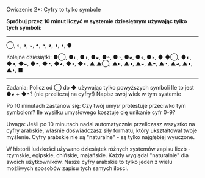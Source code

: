 Ćwiczenie 2\*: Cyfry to tylko symbole

**Spróbuj przez 10 minut liczyć w systemie dziesiętnym używając tylko tych symboli:**

---

◯, ◐, ◑, ◒, ◓, ◔, ◕, ◖, ◗, ●

Kolejne dziesiątki:
●◯, ●◐, ●◑, ●◒, ●◓, ●◔, ●◕, ●◖, ●◗, ◆
◆◯, ◆◐, ◆◑, ◆◒, ◆◓, ◆◔, ◆◕, ◆◖, ◆◗, ▲
▲◯, ▲◐, ▲◑, ▲◒, ▲◓, ▲◔, ▲◕, ▲◖, ▲◗, ■

---

Zadania:
Policz od ◯ do ◆ używając tylko powyższych symboli
Ile to jest ●◕ + ◆◓? (nie przeliczaj na cyfry!)
Napisz swój wiek w tym systemie

Po 10 minutach zastanów się:
Czy twój umysł protestuje przeciwko tym symbolom?
Ile wysiłku umysłowego kosztuje cię unikanie cyfr 0-9?

Uwaga:
Jeśli po 10 minutach nadal automatycznie przeliczasz wszystko na cyfry arabskie, właśnie doświadczasz siły formatu, który ukształtował twoje myślenie.
Cyfry arabskie nie są "naturalne" - są tylko najgłębiej wyuczone.

W historii ludzkości używano dziesiątek różnych systemów zapisu liczb - rzymskie, egipskie, chińskie, majańskie. Każdy wyglądał "naturalnie" dla swoich użytkowników. Nasze cyfry arabskie to tylko jeden z wielu możliwych sposobów zapisu tych samych ilości.
